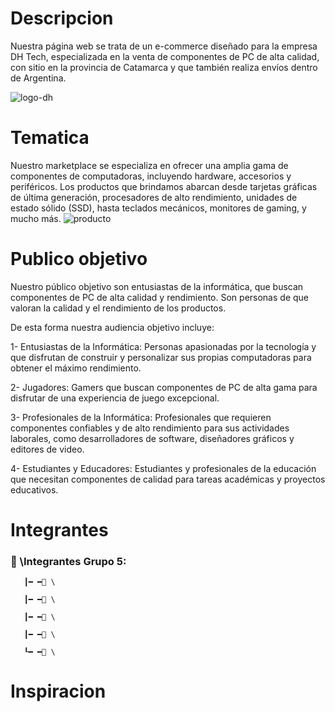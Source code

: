 
# Descripcion
Nuestra página web se trata de un e-commerce diseñado para la empresa DH Tech, especializada en la venta de componentes de PC de alta calidad, con sitio en la provincia de Catamarca y que también realiza envíos dentro de Argentina. 

![logo-dh](https://github.com/Emanuel-Ramayo/grupo_5_ecommerce/assets/146298020/3135ed82-8240-4ce4-839b-6dd6dfeef4e0)


# Tematica
Nuestro marketplace se especializa en ofrecer una amplia gama de componentes de computadoras, incluyendo hardware, accesorios y periféricos. Los productos que brindamos abarcan desde tarjetas gráficas de última generación, procesadores de alto rendimiento, unidades de estado sólido (SSD), hasta teclados mecánicos, monitores de gaming, y mucho más. 
![producto](https://github.com/Emanuel-Ramayo/grupo_5_ecommerce/assets/146298020/83c7190b-0930-4992-ac68-109ec67195b8)

# Publico objetivo
Nuestro público objetivo son entusiastas de la informática, que buscan componentes de PC de alta calidad y rendimiento. Son personas de  que valoran la calidad y el rendimiento de los productos.

De esta forma nuestra audiencia objetivo incluye:

1- Entusiastas de la Informática: Personas apasionadas por la tecnología y que disfrutan de construir y personalizar sus propias computadoras para obtener el máximo rendimiento.

2- Jugadores: Gamers que buscan componentes de PC de alta gama para disfrutar de una experiencia de juego excepcional.

3- Profesionales de la Informática: Profesionales que requieren componentes confiables y de alto rendimiento para sus actividades laborales, como desarrolladores de software, diseñadores gráficos y editores de video.

4- Estudiantes y Educadores: Estudiantes y profesionales de la educación que necesitan componentes de calidad para tareas académicas y proyectos educativos.


# Integrantes
<h3 align="left">📂 \Integrantes Grupo 5:</h3>
<p align="left">
</p>


       ┃━ ━📂 \

       ┃━ ━📂 \
       
       ┃━ ━📂 \

       ┃━ ━📂 \
    
       ┖━ ━📂 \

# Inspiracion
